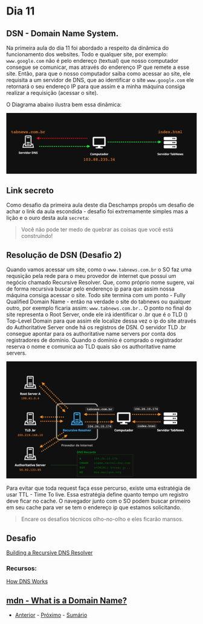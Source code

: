 # Dia 11

## DSN - Domain Name System.

Na primeira aula do dia 11 foi abordado a respeito da dinâmica do funcionamento dos websites.
Todo e qualquer site, por exemplo: `www.google.com` não é pelo endereço (textual) que nosso computador consegue se comunicar,
mas através do enderenço IP que remete a esse site. Então, para que o nosso computador saiba como acessar ao site, ele requisita a um servidor de DNS, que ao identificar o site `www.google.com` ele retornará o seu endereço IP para que assim e a minha máquina consiga realizar a requisição (acessar o site). 

O Diagrama abaixo ilustra bem essa dinâmica:

![Alt text](/curso.dev/assets/fluxo_dns.png)

## Link secreto

Como desafio da primeira aula deste dia Deschamps propôs um desafio de achar o link da
aula escondida - desafio foi extremamente simples mas a lição e o ouro desta aula `secreta`:

> Você não pode ter medo de quebrar as coisas que você está construíndo!

## Resolução de DSN (Desafio 2)

Quando vamos acessar um site, como o `www.tabnews.com.br` o SO faz uma requsição pela rede para o meu provedor de internet que possui um negócio chamado
Recursive Resolver. Que, como próprio nome sugere, vai de forma recursiva buscar pelo enderenço ip para que assim nossa máquina
consiga acessar o site.
Todo site termina com um ponto - Fully Qualified Domain Name - então na verdade o site do tabnews ou qualquer outro, por exemplo
ficaria assim: `www.tabnews.com.br.`. O ponto no final do site representa o Root Server, onde ele irá identificar o .br que é o TLD ()
Top-Level Domain para que assim ele localize dessa vez o ip do site através do Authoritative Server onde há os registros de DSN.
O servidor TLD .br consegue apontar para os authoritative name servers por conta dos registradores de domínio. Quando o domínio é comprado o registrador reserva o nome e comunica ao TLD quais são os 
authoritative name servers.

![Alt text](/curso.dev/assets/fluxo_completo_dns.png)

Para evitar que toda request faça esse percurso, existe uma estratégia de usar TTL - Time To live. 
Essa estratégia define quanto tempo um registro deve ficar no cache.
O navegador junto com o SO podem buscar primeiro em seu cache para ver se tem o endereço ip que estamos
solicitando. 

> Encare os desafios técnicos olho-no-olho e eles ficarão mansos.

## Desafio

[Building a Recursive DNS Resolver](https://timothya.com/blog/dns/#writing-a-recursive-resolver)

### Recursos:

[How DNS Works](https://howdns.works/pt-br/ep1/)

[mdn - What is a Domain Name?](https://developer.mozilla.org/en-US/docs/Learn/Common_questions/Web_mechanics/What_is_a_domain_name)
--- 
- [Anterior](/curso.dev/dias/dia10.md) - [Próximo](/curso.dev/dias/dia12.md) - [Sumário](../readme.md)
